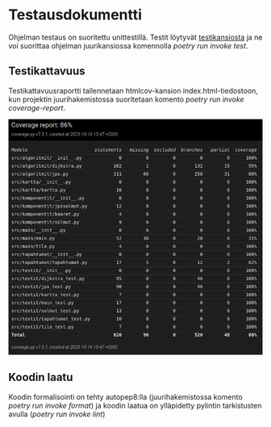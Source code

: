 # Testausdokumentti

Ohjelman testaus on suoritettu unittestillä. Testit löytyvät [testikansiosta](https://github.com/ThomasGrundstrom/algoritmit-ai-harjoitustyo/tree/main/src/testit) ja ne voi suorittaa ohjelman juurikansiossa komennolla *poetry run invoke test*.


## Testikattavuus

Testikattavuusraportti tallennetaan htmlcov-kansion index.html-tiedostoon, kun projektin juurihakemistossa suoritetaan komento *poetry run invoke coverage-report*.

![](./kuvat/algoritmit-ai-testikattavuus.png)


## Koodin laatu

Koodin formalisointi on tehty autopep8:lla (juurihakemistossa komento *poetry run invoke format*) ja koodin laatua on ylläpidetty pylintin tarkistusten avulla (*poetry run invoke lint*)
